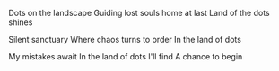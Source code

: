 Dots on the landscape
Guiding lost souls home at last
Land of the dots shines

Silent sanctuary
Where chaos turns to order
In the land of dots

My mistakes await
In the land of dots I'll find
A chance to begin
